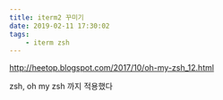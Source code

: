 ```yaml
---
title: iterm2 꾸미기
date: 2019-02-11 17:30:02
tags:
    - iterm zsh
---
```


<http://heetop.blogspot.com/2017/10/oh-my-zsh_12.html>  

zsh, oh my zsh 까지 적용했다  

<!-- more -->